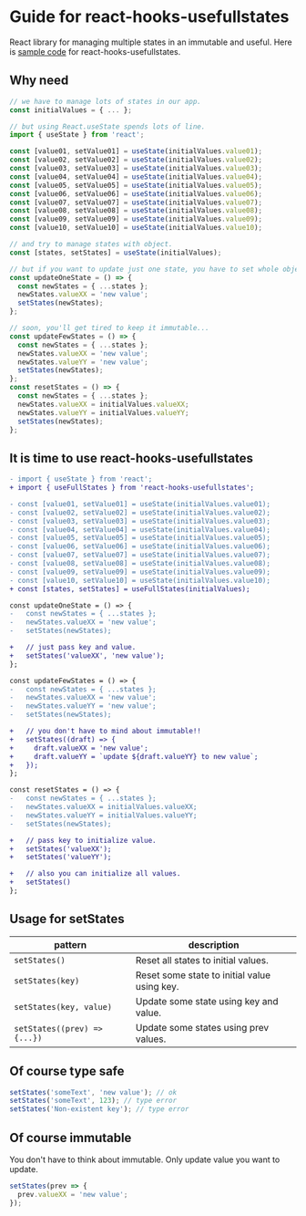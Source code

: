 # Guide for react-hooks-usefullstates

React library for managing multiple states in an immutable and useful.
Here is [sample code](https://github.com/norio6199/react-hooks-usefullstates/blob/main/example/index.tsx) for react-hooks-usefullstates.

## Why need

```ts
// we have to manage lots of states in our app.
const initialValues = { ... };

// but using React.useState spends lots of line.
import { useState } from 'react';

const [value01, setValue01] = useState(initialValues.value01);
const [value02, setValue02] = useState(initialValues.value02);
const [value03, setValue03] = useState(initialValues.value03);
const [value04, setValue04] = useState(initialValues.value04);
const [value05, setValue05] = useState(initialValues.value05);
const [value06, setValue06] = useState(initialValues.value06);
const [value07, setValue07] = useState(initialValues.value07);
const [value08, setValue08] = useState(initialValues.value08);
const [value09, setValue09] = useState(initialValues.value09);
const [value10, setValue10] = useState(initialValues.value10);

// and try to manage states with object.
const [states, setStates] = useState(initialValues);

// but if you want to update just one state, you have to set whole object to keep it immutable.
const updateOneState = () => {
  const newStates = { ...states };
  newStates.valueXX = 'new value';
  setStates(newStates);
};

// soon, you'll get tired to keep it immutable...
const updateFewStates = () => {
  const newStates = { ...states };
  newStates.valueXX = 'new value';
  newStates.valueYY = 'new value';
  setStates(newStates);
};
const resetStates = () => {
  const newStates = { ...states };
  newStates.valueXX = initialValues.valueXX;
  newStates.valueYY = initialValues.valueYY;
  setStates(newStates);
};
```

## It is time to use react-hooks-usefullstates

```diff
- import { useState } from 'react';
+ import { useFullStates } from 'react-hooks-usefullstates';

- const [value01, setValue01] = useState(initialValues.value01);
- const [value02, setValue02] = useState(initialValues.value02);
- const [value03, setValue03] = useState(initialValues.value03);
- const [value04, setValue04] = useState(initialValues.value04);
- const [value05, setValue05] = useState(initialValues.value05);
- const [value06, setValue06] = useState(initialValues.value06);
- const [value07, setValue07] = useState(initialValues.value07);
- const [value08, setValue08] = useState(initialValues.value08);
- const [value09, setValue09] = useState(initialValues.value09);
- const [value10, setValue10] = useState(initialValues.value10);
+ const [states, setStates] = useFullStates(initialValues);

const updateOneState = () => {
-   const newStates = { ...states };
-   newStates.valueXX = 'new value';
-   setStates(newStates);

+   // just pass key and value.
+   setStates('valueXX', 'new value');
};

const updateFewStates = () => {
-   const newStates = { ...states };
-   newStates.valueXX = 'new value';
-   newStates.valueYY = 'new value';
-   setStates(newStates);

+   // you don't have to mind about immutable!!
+   setStates((draft) => {
+     draft.valueXX = 'new value';
+     draft.valueYY = `update ${draft.valueYY} to new value`;
+   });
};

const resetStates = () => {
-   const newStates = { ...states };
-   newStates.valueXX = initialValues.valueXX;
-   newStates.valueYY = initialValues.valueYY;
-   setStates(newStates);

+   // pass key to initialize value.
+   setStates('valueXX');
+   setStates('valueYY');

+   // also you can initialize all values.
+   setStates()
};
```

## Usage for setStates

| pattern                      | description                                  |
| ---------------------------- | -------------------------------------------- |
| `setStates()`                | Reset all states to initial values.          |
| `setStates(key)`             | Reset some state to initial value using key. |
| `setStates(key, value)`      | Update some state using key and value.       |
| `setStates((prev) => {...})` | Update some states using prev values.        |

## Of course type safe

```ts
setStates('someText', 'new value'); // ok
setStates('someText', 123); // type error
setStates('Non-existent key'); // type error
```

## Of course immutable

You don't have to think about immutable.
Only update value you want to update.

```ts
setStates(prev => {
  prev.valueXX = 'new value';
});
```
